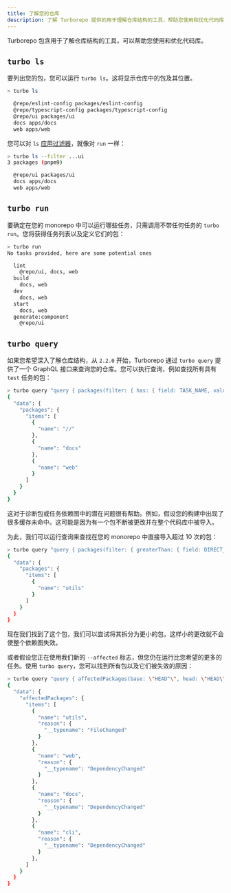 ```yaml
---
title: 了解您的仓库
description: 了解 Turborepo 提供的用于理解仓库结构的工具，帮助您使用和优化代码库。
---
```




Turborepo 包含用于了解仓库结构的工具，可以帮助您使用和优化代码库。

## `turbo ls`

要列出您的包，您可以运行 `turbo ls`。这将显示仓库中的包及其位置。

```bash title="Terminal"
> turbo ls

  @repo/eslint-config packages/eslint-config
  @repo/typescript-config packages/typescript-config
  @repo/ui packages/ui
  docs apps/docs
  web apps/web
```

您可以对 `ls` [应用过滤器](/crafting-your-repository/running-tasks#using-filters)，就像对 `run` 一样：

```bash title="Terminal"
> turbo ls --filter ...ui
3 packages (pnpm9)

  @repo/ui packages/ui
  docs apps/docs
  web apps/web
```

## `turbo run`

要确定在您的 monorepo 中可以运行哪些任务，只需调用不带任何任务的 `turbo run`。您将获得任务列表以及定义它们的包：

```bash title="Terminal"
> turbo run
No tasks provided, here are some potential ones

  lint
    @repo/ui, docs, web
  build
    docs, web
  dev
    docs, web
  start
    docs, web
  generate:component
    @repo/ui
```

## `turbo query`

如果您希望深入了解仓库结构，从 `2.2.0` 开始，Turborepo 通过 `turbo query` 提供了一个 GraphQL 接口来查询您的仓库。您可以执行查询，例如查找所有具有 `test` 任务的包：

```bash title="Terminal"
> turbo query "query { packages(filter: { has: { field: TASK_NAME, value: \"build\"}}) { items { name } } }"
{
  "data": {
    "packages": {
      "items": [
        {
          "name": "//"
        },
        {
          "name": "docs"
        },
        {
          "name": "web"
        }
      ]
    }
  }
}
```

这对于诊断包或任务依赖图中的潜在问题很有帮助。例如，假设您的构建中出现了很多缓存未命中。这可能是因为有一个包不断被更改并在整个代码库中被导入。

为此，我们可以运行查询来查找在您的 monorepo 中直接导入超过 10 次的包：

```bash title="Terminal"
> turbo query "query { packages(filter: { greaterThan: { field: DIRECT_DEPENDENT_COUNT, value: 10 } }) { items { name } } }"
{
  "data": {
    "packages": {
      "items": [
        {
          "name": "utils"
        }
      ]
    }
  }
}
```

现在我们找到了这个包，我们可以尝试将其拆分为更小的包，这样小的更改就不会使整个依赖图失效。

或者假设您正在使用我们新的 `--affected` 标志，但您仍在运行比您希望的更多的任务。使用 `turbo query`，您可以找到所有包以及它们被失效的原因：

```bash title="Terminal"
> turbo query "query { affectedPackages(base: \"HEAD^\", head: \"HEAD\") { items { reason {  __typename } } } }"
{
  "data": {
    "affectedPackages": {
      "items": [
        {
          "name": "utils",
          "reason": {
            "__typename": "FileChanged"
          }
        },
        {
          "name": "web",
          "reason": {
            "__typename": "DependencyChanged"
          }
        },
        {
          "name": "docs",
          "reason": {
            "__typename": "DependencyChanged"
          }
        },
        {
          "name": "cli",
          "reason": {
            "__typename": "DependencyChanged"
          }
        },
      ]
    }
  }
}
```
